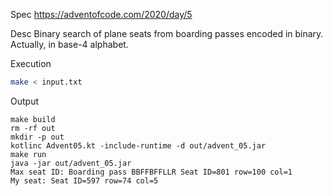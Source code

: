Spec https://adventofcode.com/2020/day/5

Desc Binary search of plane seats from boarding passes encoded in binary. Actually, in base-4 alphabet.

Execution

```bash
make < input.txt
```

Output

```
make build
rm -rf out
mkdir -p out
kotlinc Advent05.kt -include-runtime -d out/advent_05.jar
make run
java -jar out/advent_05.jar
Max seat ID: Boarding pass BBFFBFFLLR Seat ID=801 row=100 col=1
My seat: Seat ID=597 row=74 col=5
```

